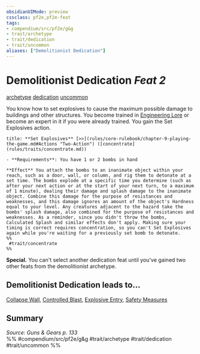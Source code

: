 ```yaml
---
obsidianUIMode: preview
cssclass: pf2e,pf2e-feat
tags:
- compendium/src/pf2e/g&g
- trait/archetype
- trait/dedication
- trait/uncommon
aliases: ["Demolitionist Dedication"]
---
```

# Demolitionist Dedication  *Feat 2*  
[archetype](archetype.md "Archetype Feat Trait")  [dedication](dedication.md "Dedication Feat Trait")  [uncommon](uncommon.md "Uncommon Rarity Trait")  


You know how to set explosives to cause the maximum possible damage to buildings and other structures. You become trained in [Engineering Lore](skills.md#Lore) or become an expert in it if you were already trained. You gain the Set Explosives action.

```ad-embed-ability
title: **Set Explosives** [>>](rules/core-rulebook/chapter-9-playing-the-game.md#Actions "Two-Action") ([concentrate](rules/traits/concentrate.md))

- **Requirements**: You have 1 or 2 bombs in hand

**Effect** You attach the bombs to an inanimate object within your reach, such as a door, wall, or column, and rig them to detonate at a set time. The bombs explode at a specific time you determine (such as after your next action or at the start of your next turn, to a maximum of 1 minute), dealing their damage and splash damage to the inanimate object. Combine this damage for the purpose of resistances and weaknesses, and this damage ignores an amount of the object's Hardness equal to your level. Any creatures adjacent to the hazard take the bombs' splash damage, also combined for the purpose of resistances and weaknesses. As a reminder, since you didn't throw the bombs, Calculated Splash and similar effects don't apply. Making sure your timing is correct requires concentration, so you can't Set Explosives again while you're waiting for a previously set bomb to detonate.  
%%
 #trait/concentrate 
%%
```

**Special.** You can't select another dedication feat until you've gained two other feats from the demolitionist archetype.

## Demolitionist Dedication leads to...

[Collapse Wall](collapse-wall-g-g.md), [Controlled Blast](controlled-blast-g-g.md), [Explosive Entry](explosive-entry-g-g.md), [Safety Measures](safety-measures-g-g.md)

## Summary

*Source: Guns & Gears p. 133*  
%% #compendium/src/pf2e/g&g #trait/archetype #trait/dedication #trait/uncommon %%